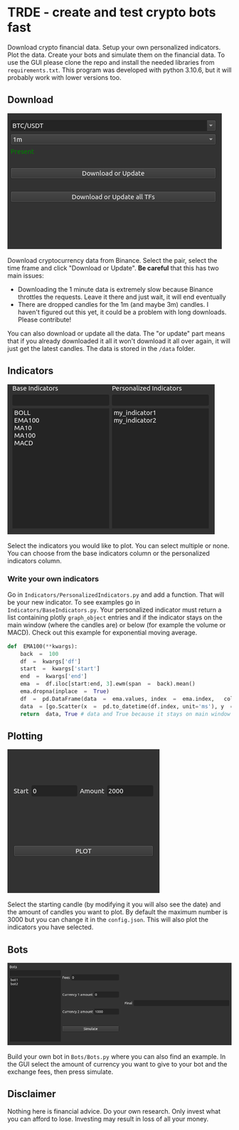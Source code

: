 # TRDE - create and test crypto bots fast
Download crypto financial data. Setup your own personalized indicators. Plot the data. Create your bots and simulate them on the financial data.
To use the GUI please clone the repo and install the needed libraries from `requirements.txt`. This program was developed with python 3.10.6, but it will probably work with lower versions too.
## Download
![download](/images/download.png "Download")

Download cryptocurrency data from Binance. Select the pair, select the time frame and click "Download or Update". **Be careful** that this has two main issues:

 - Downloading the 1 minute data is extremely slow because Binance throttles the requests. Leave it there and just wait, it will end eventually
 - There are dropped candles for the 1m (and maybe 3m) candles. I haven't figured out this yet, it could be a problem with long downloads. Please contribute!

You can also download or update all the data. The "or update" part means that if you already downloaded it all it won't download it all over again, it will just get the latest candles. The data is stored in the `/data` folder.
## Indicators
![indicators](/images/indicators.png "Indicators")

Select the indicators you would like to plot. You can select multiple or none. You can choose from the base indicators column or the personalized indicators column.
### Write your own indicators
Go in `Indicators/PersonalizedIndicators.py` and add a function. That will be your new indicator. To see examples go in `Indicators/BaseIndicators.py`. Your personalized indicator must return a list containing plotly `graph_object` entries and if the indicator stays on the main window (where the candles are) or below (for example the volume or MACD). Check out this example for exponential moving average. 
```python
def  EMA100(**kwargs):
	back  =  100
	df  =  kwargs['df']
	start  =  kwargs['start']
	end  =  kwargs['end']
	ema  =  df.iloc[start:end, 3].ewm(span  =  back).mean()
	ema.dropna(inplace  =  True)
	df  =  pd.DataFrame(data  =  ema.values, index  =  ema.index, 	columns=['EMA100'])
	data  = [go.Scatter(x  =  pd.to_datetime(df.index, unit='ms'), y  =  df.iloc[:,0], opacity  =  0.8, line=dict(width=2), name  =  "EMA100")]
	return  data, True # data and True because it stays on main window
```
## Plotting
![plot](/images/plot.png  "Plot")

Select the starting candle (by modifying it you will also see the date) and the amount of candles you want to plot. By default the maximum number is 3000 but you can change it in the `config.json`. This will also plot the indicators you have selected.
## Bots
![bots](/images/bots.png  "Bots")

Build your own bot in `Bots/Bots.py` where you can also find an example. In the GUI select the amount of currency you want to give to your bot and the exchange fees, then press simulate.
## Disclaimer
Nothing here is financial advice. Do your own research. Only invest what you can afford to lose. Investing may result in loss of all your money.


